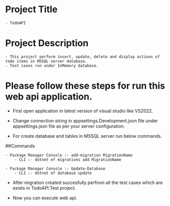 ﻿# Project Title
	- TodoAPI

# Project Description
	- This project perform insert, update, delete and display actions of todo items in MSSQL server database.
	- Test cases run under InMemory database.

# Please follow these steps for run this web api application.

- First open application in latest version of visual studio like VS2022.

- Change connection string in appsettings.Development.json file under appsettings.json file as per your server configuration.

- For create database and tables in MSSQL server run below commands.
	
##Commands

	- Package Manager Console :- add-migration MigrationName
		- CLI :- dotnet ef migrations add MigrationName
	
	- Package Manager Console :- Update-Database
		- CLI :- dotnet ef database update


- After migration created succesfully perfrom all the test cases which are exists in TodoAPI.Test project.

- Now you can execute web api.
